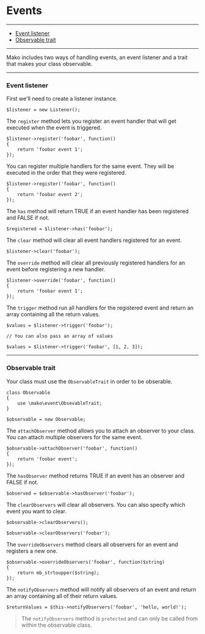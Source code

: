 # Events

--------------------------------------------------------

* [Event listener](#event_listener)
* [Observable trait](#observable_trait)

--------------------------------------------------------

Mako includes two ways of handling events, an event listener and a trait that makes your class observable.

--------------------------------------------------------

<a id="event_listener"></a>

### Event listener

First we'll need to create a listener instance.

	$listener = new Listener();

The ```register``` method lets you register an event handler that will get executed when the event is triggered.

	$listener->register('foobar', function()
	{
		return 'foobar event 1';
	});

You can register multiple handlers for the same event. They will be executed in the order that they were registered.

	$listener->register('foobar', function()
	{
		return 'foobar event 2';
	});

The ```has``` method will return TRUE if an event handler has been registered and FALSE if not.

	$registered = $listener->has('foobar');

The ```clear``` method will clear all event handlers registered for an event.

	$listener->clear('foobar');

The ```override``` method will clear all previously registered handlers for an event before registering a new handler.

	$listener->override('foobar', function()
	{
		return 'foobar event 1';
	});

The ```trigger``` method run all handlers for the registered event and return an array containing all the return values.

	$values = $listener->trigger('foobar');

	// You can also pass an array of values

	$values = $listener->trigger('foobar', [1, 2, 3]);

--------------------------------------------------------

<a id="observable_trait"></a>

### Observable trait

Your class must use the ```ObservableTrait``` in order to be obserable.

	class Observable
	{
		use \mako\event\ObsevableTrait;
	}

	$observable = new Observable;

The ```attachObserver``` method allows you to attach an observer to your class. You can attach multiple observers for the same event.

	$observable->attachObserver('foobar', function()
	{
		return 'foobar event';
	});

The ```hasObserver``` method returns TRUE if an event has an observer and FALSE if not.

	$observed = $observable->hasObserver('foobar');

The ```clearObservers``` will clear all observers. You can also specify which event you want to clear.

	$observable->clearObservers();

	$observable->clearObservers('foobar');

The ```overrideObservers``` method clears all observers for an event and registers a new one.

	$observable->overrideObservers('foobar', function($string)
	{
		return mb_strtoupper($string);
	});

The ```notifyObservers``` method will notify all observers of an event and return an array containing all of their return values.

	$returnValues = $this->notifyObservers('foobar', 'hello, world!');

> The ```notifyObservers``` method is ```protected``` and can only be called from within the observable class.